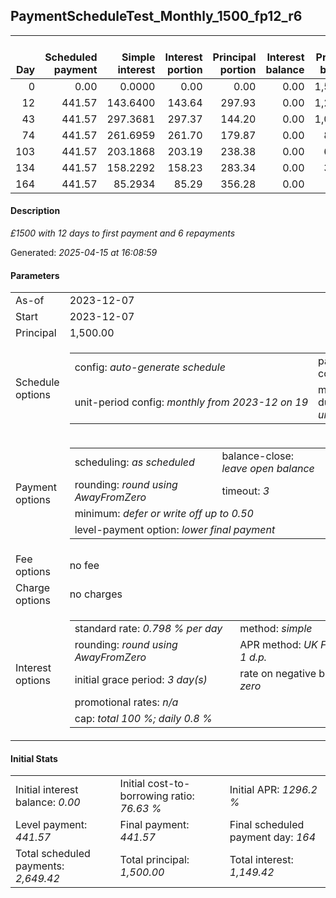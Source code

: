 <h2>PaymentScheduleTest_Monthly_1500_fp12_r6</h2><table><thead style="vertical-align: bottom;"><th style="text-align: right;">Day</th><th style="text-align: right;">Scheduled payment</th><th style="text-align: right;">Simple interest</th><th style="text-align: right;">Interest portion</th><th style="text-align: right;">Principal portion</th><th style="text-align: right;">Interest balance</th><th style="text-align: right;">Principal balance</th><th style="text-align: right;">Total simple interest</th><th style="text-align: right;">Total interest</th><th style="text-align: right;">Total principal</th></thead><tr style="text-align: right;"><td class="ci00">0</td><td class="ci01" style="white-space: nowrap;">0.00</td><td class="ci02">0.0000</td><td class="ci03">0.00</td><td class="ci04">0.00</td><td class="ci05">0.00</td><td class="ci06">1,500.00</td><td class="ci07">0.0000</td><td class="ci08">0.00</td><td class="ci09">0.00</td></tr><tr style="text-align: right;"><td class="ci00">12</td><td class="ci01" style="white-space: nowrap;">441.57</td><td class="ci02">143.6400</td><td class="ci03">143.64</td><td class="ci04">297.93</td><td class="ci05">0.00</td><td class="ci06">1,202.07</td><td class="ci07">143.6400</td><td class="ci08">143.64</td><td class="ci09">297.93</td></tr><tr style="text-align: right;"><td class="ci00">43</td><td class="ci01" style="white-space: nowrap;">441.57</td><td class="ci02">297.3681</td><td class="ci03">297.37</td><td class="ci04">144.20</td><td class="ci05">0.00</td><td class="ci06">1,057.87</td><td class="ci07">441.0081</td><td class="ci08">441.01</td><td class="ci09">442.13</td></tr><tr style="text-align: right;"><td class="ci00">74</td><td class="ci01" style="white-space: nowrap;">441.57</td><td class="ci02">261.6959</td><td class="ci03">261.70</td><td class="ci04">179.87</td><td class="ci05">0.00</td><td class="ci06">878.00</td><td class="ci07">702.7040</td><td class="ci08">702.71</td><td class="ci09">622.00</td></tr><tr style="text-align: right;"><td class="ci00">103</td><td class="ci01" style="white-space: nowrap;">441.57</td><td class="ci02">203.1868</td><td class="ci03">203.19</td><td class="ci04">238.38</td><td class="ci05">0.00</td><td class="ci06">639.62</td><td class="ci07">905.8907</td><td class="ci08">905.90</td><td class="ci09">860.38</td></tr><tr style="text-align: right;"><td class="ci00">134</td><td class="ci01" style="white-space: nowrap;">441.57</td><td class="ci02">158.2292</td><td class="ci03">158.23</td><td class="ci04">283.34</td><td class="ci05">0.00</td><td class="ci06">356.28</td><td class="ci07">1,064.1199</td><td class="ci08">1,064.13</td><td class="ci09">1,143.72</td></tr><tr style="text-align: right;"><td class="ci00">164</td><td class="ci01" style="white-space: nowrap;">441.57</td><td class="ci02">85.2934</td><td class="ci03">85.29</td><td class="ci04">356.28</td><td class="ci05">0.00</td><td class="ci06">0.00</td><td class="ci07">1,149.4133</td><td class="ci08">1,149.42</td><td class="ci09">1,500.00</td></tr></table><p><h4>Description</h4><i>£1500 with 12 days to first payment and 6 repayments</i></p><p>Generated: <i>2025-04-15 at 16:08:59</i></p><h4>Parameters</h4><table><tr><td>As-of</td><td>2023-12-07</td></tr><tr><td>Start</td><td>2023-12-07</td></tr><tr><td>Principal</td><td>1,500.00</td></tr><tr><td>Schedule options</td><td><table><tr><td>config: <i>auto-generate schedule</i></td><td>payment count: <i>6</i></td></tr><tr><td style="white-space: nowrap;">unit-period config: <i>monthly from 2023-12 on 19</i></td><td>max duration: <i>unlimited</i></td></tr></table></td></tr><tr><td>Payment options</td><td><table><tr><td>scheduling: <i>as scheduled</i></td><td>balance-close: <i>leave&nbsp;open&nbsp;balance</i></td></tr><tr><td>rounding: <i>round using AwayFromZero</i></td><td>timeout: <i>3</i></td></tr><tr><td colspan='2'>minimum: <i>defer&nbsp;or&nbsp;write&nbsp;off&nbsp;up&nbsp;to&nbsp;0.50</i></td></tr><tr><td colspan='2'>level-payment option: <i>lower&nbsp;final&nbsp;payment</i></td></tr></table></td></tr><tr><td>Fee options</td><td>no fee</td></tr><tr><td>Charge options</td><td>no charges</td></tr><tr><td>Interest options</td><td><table><tr><td>standard rate: <i>0.798 % per day</i></td><td>method: <i>simple</i></td></tr><tr><td>rounding: <i>round using AwayFromZero</i></td><td>APR method: <i>UK FCA to 1 d.p.</i></td></tr><tr><td>initial grace period: <i>3 day(s)</i></td><td>rate on negative balance: <i>zero</i></td></tr><tr><td colspan="2">promotional rates: <i><i>n/a</i></i></td></tr><tr><td colspan="2">cap: <i>total 100 %; daily 0.8 %</td></tr></table></td></tr></table><h4>Initial Stats</h4><table><tr><td>Initial interest balance: <i>0.00</i></td><td>Initial cost-to-borrowing ratio: <i>76.63 %</i></td><td>Initial APR: <i>1296.2 %</i></td></tr><tr><td>Level payment: <i>441.57</i></td><td>Final payment: <i>441.57</i></td><td>Final scheduled payment day: <i>164</i></td></tr><tr><td>Total scheduled payments: <i>2,649.42</i></td><td>Total principal: <i>1,500.00</i></td><td>Total interest: <i>1,149.42</i></td></tr></table>